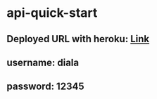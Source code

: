 # api-quick-start

## Deployed URL with heroku: [Link](https://cookie-stand-diala.herokuapp.com/)
## username: diala
## password: 12345
